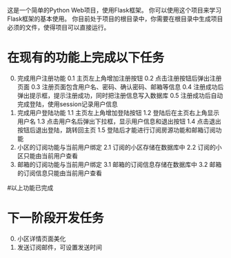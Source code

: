 这是一个简单的Python Web项目，使用Flask框架。
你可以使用这个项目来学习Flask框架的基本使用。
你目前处于项目的根目录中，你需要在根目录中生成项目必须的文件，使得项目可以直接运行。


<!--
{
    "wtcsjg": 350,                      # 委托价格
    "tygpbh": "47858775559",             # 统一编号
    "gpid": 780608596,                   # 挂牌ID
    "cqmc": "萧山",                      # 城区名称
    "xzqh": 330181,                      # 行政区划
    "xqmc": "锦粼云荟院",                 # 小区名称
    "cjsj": "2024-11-02",                 # 挂牌时间
    "gpfyid": 4785877,                   # 挂牌房源ID
    "jzmj": 96.43,                       #建筑面积
    "fwtybh": "230416ZJ407725",          #房屋统一编号
    "scgpshsj": "2024-11-08",              #挂牌时间
    "mdmc": "杭州巨隆房地产营销策划有限公司",    #挂牌机构名称
    "gplxrxm": "张云"                       #挂牌人姓名
}

{
    "wtcsjg": 570,                                        #委托价格
    "tygpbh": "47827435275",                                #统一编号
    "gpid": 779854870,                                       #挂牌ID
    "cqmc": "拱墅区",                                         #城区名称
    "xzqh": 33,                                              #行政区划
    "xqmc": "万家星城",                                       #小区名称
    "cjsj": "2024-10-30",                                      #挂牌时间
    "gpfyid": 4782743,                                         #挂牌房源ID
    "jzmj": 139.3,                                             #建筑面积
    "fwtybh": "241030GE274353",                                #房屋统一编号
    "scgpshsj": "2024-11-04",                                   #挂牌时间
    "mdmc": "浙江链家房地产经纪有限公司杭州万家星城二店",             #挂牌机构名称
    "gplxrxm": "崔志琴"                                           #挂牌人姓名   
}

{
    gply: 
    wtcsjg: 
    jzmj: 
    ordertype: 
    fwyt: 
    hxs: 
    xzqh: 
    secondxzqh: 
    wtcsjgMin: 
    wtcsjgMax: 
    starttime: 2024-11-06
    endtime: 2024-11-06
    keywords: 万家星城
    page: 1
    xqid: 0
}
-->

# 在现有的功能上完成以下任务
0. 完成用户注册功能
    0.1 主页左上角增加注册按钮
    0.2 点击注册按钮后弹出注册页面
    0.3 注册页面包含用户名、密码、确认密码、邮箱等信息
    0.4 注册成功后弹出提示框，提示注册成功，同时把注册信息写入数据库
    0.5 注册成功后自动完成登陆，使用session记录用户信息
1. 完成用户登陆功能
    1.1 主页左上角增加登陆按钮
    1.2 登陆后在主页右上角显示用户名
    1.3 点击用户名后弹出下拉框，显示用户信息和退出按钮
    1.4 点击退出按钮后退出登陆，跳转回主页
    1.5 登陆后才能进行订阅房源功能和邮箱订阅功能
2. 小区的订阅功能与当前用户绑定
    2.1 订阅的小区存储在数据库中
    2.2 订阅的小区只能由当前用户查看
3. 邮箱的订阅功能与当前用户绑定
    3.1 邮箱的订阅信息存储在数据库中
    3.2 邮箱的订阅信息只能由当前用户查看

#以上功能已完成
# 下一阶段开发任务
0. 小区详情页面美化
1. 发送订阅邮件，可设置发送时间
